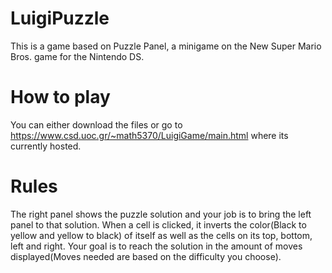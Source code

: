 # LuigiPuzzle
This is a game based on Puzzle Panel, a minigame on the New Super Mario Bros. game for the Nintendo DS.

# How to play
You can either download the files or go to https://www.csd.uoc.gr/~math5370/LuigiGame/main.html where its currently hosted.

# Rules
The right panel shows the puzzle solution and your job is to bring the left panel to that solution.
When a cell is clicked, it inverts the color(Black to yellow and yellow to black) of itself as well as the cells on its top, bottom, left and right.
Your goal is to reach the solution in the amount of moves displayed(Moves needed are based on the difficulty you choose).
